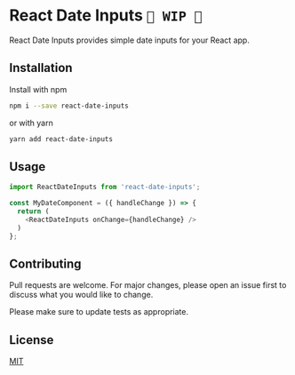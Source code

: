 # React Date Inputs `🚧 WIP 🚧`

React Date Inputs provides simple date inputs for your React app.

## Installation

Install with npm

```bash
npm i --save react-date-inputs
```

or with yarn

```bash
yarn add react-date-inputs
```

## Usage

```javascript
import ReactDateInputs from 'react-date-inputs';

const MyDateComponent = ({ handleChange }) => {
  return (
    <ReactDateInputs onChange={handleChange} />
  )
};
```

## Contributing
Pull requests are welcome. For major changes, please open an issue first to discuss what you would like to change.

Please make sure to update tests as appropriate.

## License
[MIT](https://choosealicense.com/licenses/mit/)
